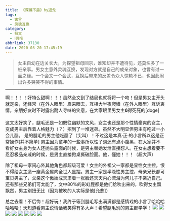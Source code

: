 ```yaml
---
title: 《深藏不露》by退戈
tags:
  - 古言
  - 灵魂互换
category:
  - 扫文
  - Ⅰ强推
abbrlink: 37130
date: 2020-03-20 17:45:19
---
```

<meta name="referrer" content="no-referrer" />

> 女主自幼在边关长大，为探望祖母回京，谁知却并不遭待见，还莫名多了一桩亲事。男女主意外灵魂互换，发现对方就是自己的成亲对象，也曾有过一面之缘。一个会文一个会武，互换后带来的反差令众人惊艳不已，也因此闹出许多哭笑不得的事情。
<!-- more -->

---
啊！！！！好特么甜啊！！！虽然全文到了结局也就将将一个吻！但是男女主开头就定亲，还经常（在外人眼里）眉来眼去，互相大半夜爬墙（在外人眼里）互诉衷情，亲朋好友时不时露出耐人寻味的笑意，在大家眼里男女主🔒得死死的[doge]

这文太好笑了，腿毛还是一如既往幽默的文风，女主也还是那个性情豪爽的女主，变成男主后靠着人格魅力（？）招到了一堆迷弟。虽然不大明显但男主有吃过一小会儿醋。
是的腿毛的男主他吃醋了（尖叫）！不过这是本真·正·的小言所以这是正常操作[并不简单]
男主因为童年的一些事所以性子淡还有点小腹黑，在大家并不看好女主身为女人还抛头露面的时候，是男主替她发泄直接怼人。在女主想着要不忍忍极品亲戚的时候，是男主直接掀桌撕破脸面。他，懂她！！！（超大声）

除了祖母一家闹心外其他角色都超级可爱！女主的外祖父一家都是显性女主控，恨不得给女主造一座黄金屋向全世人显摆。男主一家是半隐性男主控，母亲兄长都可宝贝男主了，父亲这个傲娇成天肃着一张脸还天天内心流泪为何儿子不亲近自己。
还有那些兄弟们可太能了，文中80%的彩虹屁都是他们给吹出来的，吹得女主飘飘然，男主别扭无比（因为被吹的人实际是他[允悲]）

总之去看！不后悔！超好玩！我终于等到腿毛写出满满都是感情戏的小言了哈哈哈哈哈哈！天知道看男主说情话我笑得有多大声！希望腿毛别的男主都学学！
![](https://wx1.sinaimg.cn/mw690/0069kFhhgy1gd0syhczo2j30n01dsqv6.jpg)
![](https://wx1.sinaimg.cn/mw690/0069kFhhgy1gd0sykbzptj30n01dsnpe.jpg)
![](https://wx3.sinaimg.cn/mw690/0069kFhhgy1gd0synftllj30n01dsnpe.jpg)
![](https://wx3.sinaimg.cn/mw690/0069kFhhgy1gd0syr25s1j30n01dsqv6.jpg)
![](https://wx3.sinaimg.cn/mw690/0069kFhhgy1gd0sytwbplj30n01dskjm.jpg)
![](https://wx1.sinaimg.cn/mw690/0069kFhhgy1gd0syvhb3cj30n01ds7wh.jpg)
![](https://wx4.sinaimg.cn/mw690/0069kFhhgy1gd0syx99xrj30n01dsb29.jpg)
![](https://wx2.sinaimg.cn/mw690/0069kFhhgy1gd0syy7irxj30n01ds4qp.jpg)